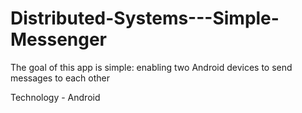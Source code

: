 Distributed-Systems---Simple-Messenger
======================================

 The goal of this app is simple: enabling two Android devices to send messages to each other

Technology - Android
